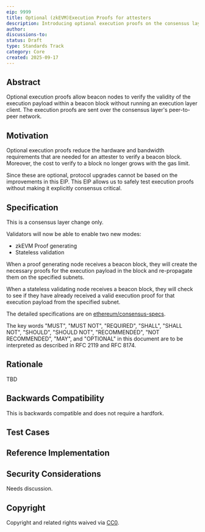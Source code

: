 ```yaml
---
eip: 9999
title: Optional (zkEVM)Execution Proofs for attesters
description: Introducing optional execution proofs on the consensus layer
author: 
discussions-to: 
status: Draft
type: Standards Track
category: Core
created: 2025-09-17
---
```


## Abstract

Optional execution proofs allow beacon nodes to verify the validity of the execution payload within a beacon block without running an execution layer client. The execution proofs are sent over the consensus layer's peer-to-peer network.

## Motivation

Optional execution proofs reduce the hardware and bandwidth requirements that are needed for an attester to verify a beacon block. Moreover, the cost to verify to a block no longer grows with the gas limit.

Since these are optional, protocol upgrades cannot be based on the improvements in this EIP. This EIP allows us to safely test execution proofs without making it explicitly consensus critical.

## Specification

This is a consensus layer change only. 

Validators will now be able to enable two new modes:

- zkEVM Proof generating
- Stateless validation

When a proof generating node receives a beacon block, they will create the necessary proofs for the execution payload in the block and re-propagate them on the specified subnets.

When a stateless validating node receives a beacon block, they will check to see if they have already received a valid execution proof for that execution payload from the specified subnet.

The detailed specifications are on [ethereum/consensus-specs](https://github.com/ethereum/consensus-specs/pull/4591).

The key words "MUST", "MUST NOT", "REQUIRED", "SHALL", "SHALL NOT", "SHOULD", "SHOULD NOT", "RECOMMENDED", "NOT RECOMMENDED", "MAY", and "OPTIONAL" in this document are to be interpreted as described in RFC 2119 and RFC 8174.

## Rationale

TBD

## Backwards Compatibility

This is backwards compatible and does not require a hardfork.

## Test Cases

## Reference Implementation

## Security Considerations

Needs discussion.

## Copyright

Copyright and related rights waived via [CC0](../LICENSE.md).

